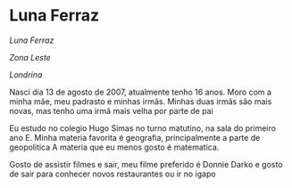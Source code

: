 <H1>Luna Ferraz</H1>

<p><em>Luna Ferraz</em></p>
<p><em>Zona Leste</em></p>
<p><em>Londrina</em></p>

<p>Nasci dia 13 de agosto de 2007, atualmente tenho 16 anos.
Moro com a minha mãe, meu padrasto e minhas irmãs.
Minhas duas irmãs são mais novas, mas tenho uma irmã mais velha por parte de pai</p>

<p>Eu estudo no colegio Hugo Simas no turno matutino,
na sala do primeiro ano E. Minha materia favorita é geografia, principalmente a parte de geopolitica
A materia que eu menos gosto é matematica.</p>

<P>Gosto de assistir filmes e sair,
meu filme preferido é Donnie Darko e gosto de sair
para conhecer novos restaurantes ou ir no igapo</P>

